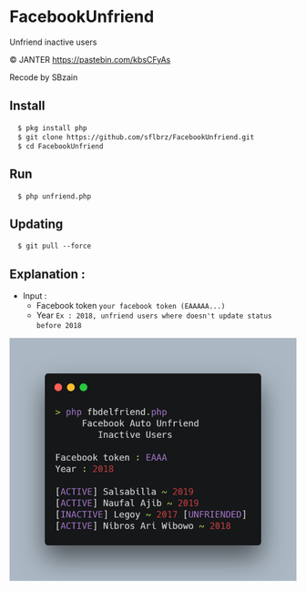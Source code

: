 # FacebookUnfriend
Unfriend inactive users

© JANTER https://pastebin.com/kbsCFyAs

Recode by SBzain

## Install
      $ pkg install php
      $ git clone https://github.com/sflbrz/FacebookUnfriend.git
      $ cd FacebookUnfriend

## Run
      $ php unfriend.php

## Updating
      $ git pull --force

## Explanation :
- Input :
    - Facebook token `your facebook token (EAAAAA...)`
    - Year `Ex : 2018, unfriend users where doesn't update status before 2018`

![Alt text](fbdel.png "Example")
